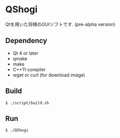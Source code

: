 # QShogi
Qtを用いた将棋のGUIソフトです. (pre-alpha version)

## Dependency
* Qt 4 or later
* qmake
* make
* C++11 compiler
* wget or curl (for download image)

## Build
```console
$ ./script/build.sh
```

## Run
```console
$ ./QShogi
```
